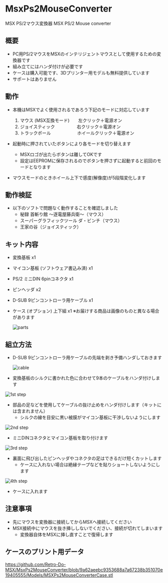 # MsxPs2MouseConverter
MSX PS/2マウス変換器
MSX PS/2 Mouse converter

## 概要
- PC用PS/2マウスをMSXのインテリジェントマウスとして使用するための変換器です
- 組み立てにはハンダ付けが必要です
- ケースは購入可能です、3Dプリンター用モデルも無料提供しています
- サポートはありません

## 動作
- 本機はMSXでよく使用されるであろう下記のモードに対応しています
  1. マウス (MSX互換モード)　　左クリック＋電源オン
  1. ジョイスティック　　　　　右クリック＋電源オン
  1. トラックボール　　　　　　ホイールクリック＋電源オン

- 起動時に押されていたボタンにより各モードを切り替えます
  - MSXロゴが出たらボタンは離してOKです
  - 設定はEEPROMに保存されるのでボタンを押さずに起動すると前回のモードとなります

- マウスモードのときホイール上下で感度(解像度)が5段階変化します

## 動作検証
- 以下のソフトで問題なく動作することを確認しました
  - 秘録 首斬り館 〜逐電屋藤兵衛〜（マウス）
  - スーパーグラフィックツール ダ・ビンチ（マウス）
  - 王家の谷（ジョイスティック）

## キット内容
- 変換基板 x1
- マイコン基板 (ソフトウェア書込み済) x1
- PS/2 ミニDIN 6pinコネクタ x1
- ピンヘッダ x2
- D-SUB 9ピンコントローラ用ケーブル x1
- ケース (オプション) 上下組 x1
  ※お届けする商品は画像のものと異なる場合があります

  ![parts](https://user-images.githubusercontent.com/102343209/205546597-d44bfb49-fa0e-4165-a02f-bfb4579cec4f.JPG)

## 組立方法
- D-SUB 9ピンコントローラ用ケーブルの先端を剥き予備ハンダしておきます

  ![cable](https://user-images.githubusercontent.com/102343209/205546666-397d7a23-14c2-4252-88ee-3d656c710edc.JPG)

- 変換基板のシルクに書かれた色に合わせて9本のケーブルをハンダ付けします

![1st step](https://user-images.githubusercontent.com/102343209/205546684-318f367e-b6fe-4d5a-b3e4-3a6ba4c40f83.JPG)

- 部品の足などを使用してケーブルの抜け止めをハンダ付けします（キットには含まれません）
  - シルクの線を目安に黒い被膜がマイコン基板に干渉しないようにします

![2nd step](https://user-images.githubusercontent.com/102343209/205546717-61734072-591b-4666-b804-02b6615c139b.JPG)

- ミニDINコネクタとマイコン基板を取り付けます

![3rd step](https://user-images.githubusercontent.com/102343209/205546774-c15c048b-efa1-4cba-a366-791440be34b2.JPG)

- 裏面に飛び出したピンヘッダやコネクタの足はできるだけ短くカットします
  - ケースに入れない場合は絶縁テープなどを貼りショートしないようにします

![4th step](https://user-images.githubusercontent.com/102343209/205546794-ef5e0fdd-d42a-489d-af73-e1b310652ef6.JPG)

- ケースに入れます

## 注意事項
- 先にマウスを変換器に接続してからMSXへ接続してください
- MSX接続中にマウスを抜き挿ししないでください、接続が切れてしまいます
  - 変換器自体をMSXに挿し直すことで復帰します

## ケースのプリント用データ

https://github.com/Retro-Do-MSX/MsxPs2MouseConverter/blob/9a62aeebc9353688a7a67238b351070e19405555/Models/MSXPs2MouseConverterCase.stl
